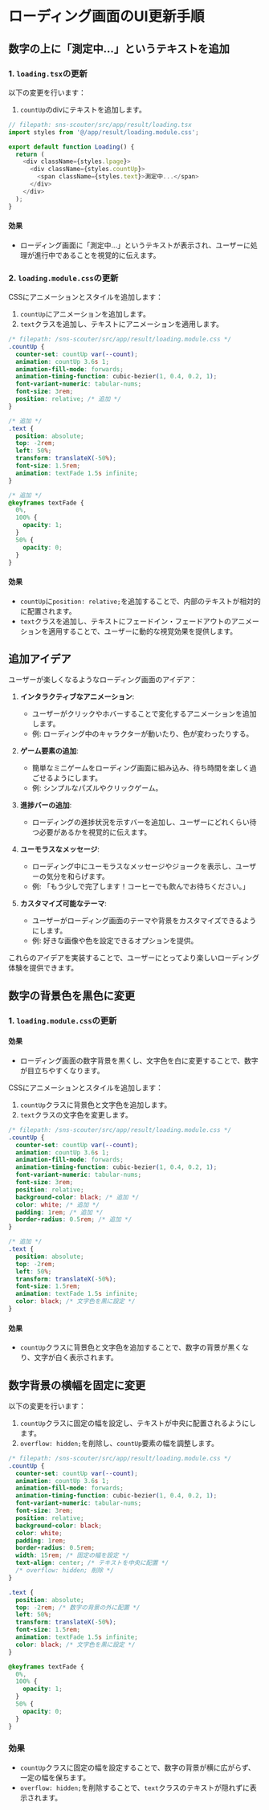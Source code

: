 # ローディング画面のUI更新手順

## 数字の上に「測定中...」というテキストを追加

### 1. `loading.tsx`の更新

以下の変更を行います：

1. `countUp`のdivにテキストを追加します。

```typescript
// filepath: sns-scouter/src/app/result/loading.tsx
import styles from '@/app/result/loading.module.css';

export default function Loading() {
  return (
    <div className={styles.lpage}>
      <div className={styles.countUp}>
        <span className={styles.text}>測定中...</span>
      </div>
    </div>
  );
}
```

#### 効果

- ローディング画面に「測定中...」というテキストが表示され、ユーザーに処理が進行中であることを視覚的に伝えます。

### 2. `loading.module.css`の更新

CSSにアニメーションとスタイルを追加します：

1. `countUp`にアニメーションを追加します。
2. `text`クラスを追加し、テキストにアニメーションを適用します。

```css
/* filepath: /sns-scouter/src/app/result/loading.module.css */
.countUp {
  counter-set: countUp var(--count);
  animation: countUp 3.6s 1;
  animation-fill-mode: forwards;
  animation-timing-function: cubic-bezier(1, 0.4, 0.2, 1);
  font-variant-numeric: tabular-nums;
  font-size: 3rem;
  position: relative; /* 追加 */
}

/* 追加 */
.text {
  position: absolute;
  top: -2rem;
  left: 50%;
  transform: translateX(-50%);
  font-size: 1.5rem;
  animation: textFade 1.5s infinite;
}

/* 追加 */
@keyframes textFade {
  0%,
  100% {
    opacity: 1;
  }
  50% {
    opacity: 0;
  }
}
```

#### 効果

- `countUp`に`position: relative;`を追加することで、内部のテキストが相対的に配置されます。
- `text`クラスを追加し、テキストにフェードイン・フェードアウトのアニメーションを適用することで、ユーザーに動的な視覚効果を提供します。

## 追加アイデア

ユーザーが楽しくなるようなローディング画面のアイデア：

1. **インタラクティブなアニメーション**:

   - ユーザーがクリックやホバーすることで変化するアニメーションを追加します。
   - 例: ローディング中のキャラクターが動いたり、色が変わったりする。

2. **ゲーム要素の追加**:

   - 簡単なミニゲームをローディング画面に組み込み、待ち時間を楽しく過ごせるようにします。
   - 例: シンプルなパズルやクリックゲーム。

3. **進捗バーの追加**:

   - ローディングの進捗状況を示すバーを追加し、ユーザーにどれくらい待つ必要があるかを視覚的に伝えます。

4. **ユーモラスなメッセージ**:

   - ローディング中にユーモラスなメッセージやジョークを表示し、ユーザーの気分を和らげます。
   - 例: 「もう少しで完了します！コーヒーでも飲んでお待ちください。」

5. **カスタマイズ可能なテーマ**:
   - ユーザーがローディング画面のテーマや背景をカスタマイズできるようにします。
   - 例: 好きな画像や色を設定できるオプションを提供。

これらのアイデアを実装することで、ユーザーにとってより楽しいローディング体験を提供できます。

## 数字の背景色を黒色に変更

### 1. `loading.module.css`の更新

#### 効果

- ローディング画面の数字背景を黒くし、文字色を白に変更することで、数字が目立ちやすくなります。

CSSにアニメーションとスタイルを追加します：

1. `countUp`クラスに背景色と文字色を追加します。
2. `text`クラスの文字色を変更します。

```css
/* filepath: /sns-scouter/src/app/result/loading.module.css */
.countUp {
  counter-set: countUp var(--count);
  animation: countUp 3.6s 1;
  animation-fill-mode: forwards;
  animation-timing-function: cubic-bezier(1, 0.4, 0.2, 1);
  font-variant-numeric: tabular-nums;
  font-size: 3rem;
  position: relative;
  background-color: black; /* 追加 */
  color: white; /* 追加 */
  padding: 1rem; /* 追加 */
  border-radius: 0.5rem; /* 追加 */
}

/* 追加 */
.text {
  position: absolute;
  top: -2rem;
  left: 50%;
  transform: translateX(-50%);
  font-size: 1.5rem;
  animation: textFade 1.5s infinite;
  color: black; /* 文字色を黒に設定 */
}
```

#### 効果

- `countUp`クラスに背景色と文字色を追加することで、数字の背景が黒くなり、文字が白く表示されます。

## 数字背景の横幅を固定に変更

以下の変更を行います：

1. `countUp`クラスに固定の幅を設定し、テキストが中央に配置されるようにします。
2. `overflow: hidden;`を削除し、`countUp`要素の幅を調整します。

```css
/* filepath: /sns-scouter/src/app/result/loading.module.css */
.countUp {
  counter-set: countUp var(--count);
  animation: countUp 3.6s 1;
  animation-fill-mode: forwards;
  animation-timing-function: cubic-bezier(1, 0.4, 0.2, 1);
  font-variant-numeric: tabular-nums;
  font-size: 3rem;
  position: relative;
  background-color: black;
  color: white;
  padding: 1rem;
  border-radius: 0.5rem;
  width: 15rem; /* 固定の幅を設定 */
  text-align: center; /* テキストを中央に配置 */
  /* overflow: hidden; 削除 */
}

.text {
  position: absolute;
  top: -2rem; /* 数字の背景の外に配置 */
  left: 50%;
  transform: translateX(-50%);
  font-size: 1.5rem;
  animation: textFade 1.5s infinite;
  color: black; /* 文字色を黒に設定 */
}

@keyframes textFade {
  0%,
  100% {
    opacity: 1;
  }
  50% {
    opacity: 0;
  }
}
```

### 効果

- `countUp`クラスに固定の幅を設定することで、数字の背景が横に広がらず、一定の幅を保ちます。
- `overflow: hidden;`を削除することで、`text`クラスのテキストが隠れずに表示されます。
